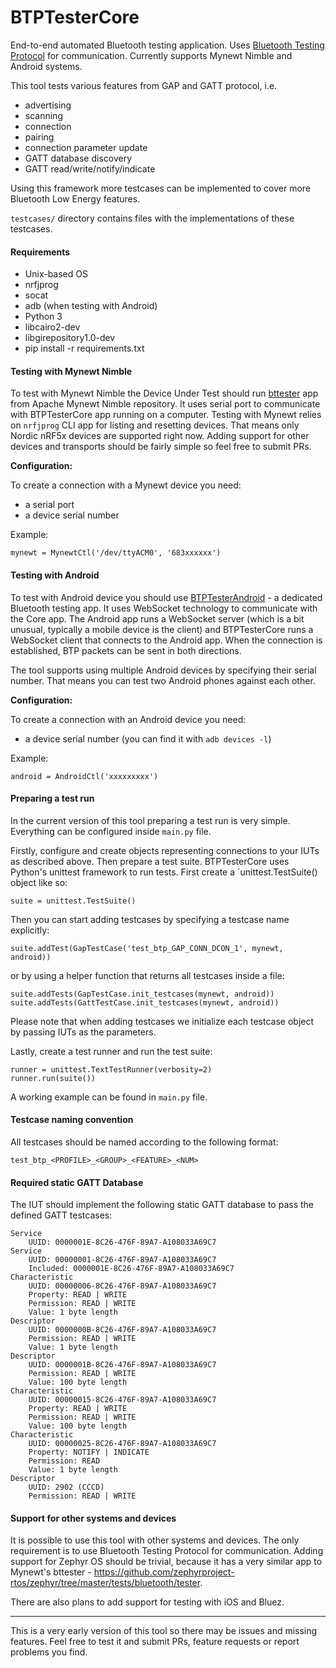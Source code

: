 # BTPTesterCore

End-to-end automated Bluetooth testing application. Uses 
[Bluetooth Testing Protocol](https://github.com/intel/auto-pts/blob/master/doc/btp_spec.txt) 
for communication. Currently supports Mynewt Nimble and Android systems.

This tool tests various features from GAP and GATT protocol, i.e.
 - advertising
 - scanning
 - connection
 - pairing
 - connection parameter update
 - GATT database discovery
 - GATT read/write/notify/indicate

Using this framework more testcases can be implemented to cover more 
Bluetooth Low Energy features.

`testcases/` directory contains files with the implementations of these
testcases.

#### Requirements

- Unix-based OS
- nrfjprog
- socat
- adb (when testing with Android)
- Python 3
- libcairo2-dev
- libgirepository1.0-dev
- pip install -r requirements.txt

#### Testing with Mynewt Nimble

To test with Mynewt Nimble the Device Under Test should run 
[bttester](https://github.com/apache/mynewt-nimble/tree/master/apps/bttester) 
app from Apache Mynewt Nimble repository. It uses serial port to communicate with 
BTPTesterCore app running on a computer. Testing with Mynewt relies on 
`nrfjprog` CLI app for listing and resetting devices. That means only 
Nordic nRF5x devices are supported right now. Adding support for other 
devices and transports should be fairly simple so feel free to submit PRs.

**Configuration:**

To create a connection with a Mynewt device you need:

- a serial port
- a device serial number

Example: 
```
mynewt = MynewtCtl('/dev/ttyACM0', '683xxxxxx')
```
    
#### Testing with Android

To test with Android device you should use [BTPTesterAndroid](https://github.com/JuulLabs-OSS/BTPTesterAndroid)
 \- a dedicated Bluetooth testing app. It uses WebSocket technology to
communicate with the Core app. The Android app runs a WebSocket server
(which is a bit unusual, typically a mobile device is the client) and
BTPTesterCore runs a WebSocket client that connects to the Android 
app. When the connection is established, BTP packets can be sent
in both directions.

The tool supports using multiple Android devices by specifying their
serial number. That means you can test two Android phones against
each other.
    
**Configuration:**

To create a connection with an Android device you need:

- a device serial number (you can find it with `adb devices -l`)

Example: 
```
android = AndroidCtl('xxxxxxxxx')
```

#### Preparing a test run

In the current version of this tool preparing a test run is very simple.
Everything can be configured inside `main.py` file.

Firstly, configure and create objects representing connections to your
IUTs as described above. Then prepare a test suite. BTPTesterCore
uses Python's unittest framework to run tests. First create a
`unittest.TestSuite() object like so:

```
suite = unittest.TestSuite()
```

Then you can start adding testcases by specifying a testcase name
explicitly:

```
suite.addTest(GapTestCase('test_btp_GAP_CONN_DCON_1', mynewt, android))
```

or by using a helper function that returns all testcases inside a file:

```
suite.addTests(GapTestCase.init_testcases(mynewt, android))
suite.addTests(GattTestCase.init_testcases(mynewt, android))
```

Please note that when adding testcases we initialize each testcase
object by passing IUTs as the parameters.

Lastly, create a test runner and run the test suite:

```
runner = unittest.TextTestRunner(verbosity=2)
runner.run(suite())
```

A working example can be found in `main.py` file.


#### Testcase naming convention

All testcases should be named according to the following format:

```
test_btp_<PROFILE>_<GROUP>_<FEATURE>_<NUM>
```

#### Required static GATT Database

The IUT should implement the following static GATT database to pass
the defined GATT testcases:

```
Service
    UUID: 0000001E-8C26-476F-89A7-A108033A69C7
Service
    UUID: 00000001-8C26-476F-89A7-A108033A69C7
    Included: 0000001E-8C26-476F-89A7-A108033A69C7
Characteristic
    UUID: 00000006-8C26-476F-89A7-A108033A69C7
    Property: READ | WRITE
    Permission: READ | WRITE
    Value: 1 byte length
Descriptor
    UUID: 0000000B-8C26-476F-89A7-A108033A69C7
    Permission: READ | WRITE
    Value: 1 byte length
Descriptor
    UUID: 0000001B-8C26-476F-89A7-A108033A69C7
    Permission: READ | WRITE
    Value: 100 byte length
Characteristic
    UUID: 00000015-8C26-476F-89A7-A108033A69C7
    Property: READ | WRITE
    Permission: READ | WRITE
    Value: 100 byte length
Characteristic
    UUID: 00000025-8C26-476F-89A7-A108033A69C7
    Property: NOTIFY | INDICATE
    Permission: READ
    Value: 1 byte length
Descriptor
    UUID: 2902 (CCCD)
    Permission: READ | WRITE
```

#### Support for other systems and devices

It is possible to use this tool with other systems and devices. The only
requirement is to use Bluetooth Testing Protocol for communication. Adding
support for Zephyr OS should be trivial, because it has a very similar 
app to Mynewt's bttester - https://github.com/zephyrproject-rtos/zephyr/tree/master/tests/bluetooth/tester.

There are also plans to add support for testing with iOS and Bluez.


----

This is a very early version of this tool so there may be issues and missing
features. Feel free to test it and submit PRs, feature requests or report 
problems you find.

